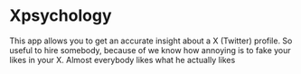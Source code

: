 # Xpsychology


This app allows you to get an accurate insight about a X (Twitter) profile. So useful to hire somebody, because of we know how annoying is to fake your likes in your X. Almost everybody likes what he actually likes
